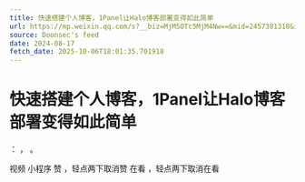 ```yaml
---
title: 快速搭建个人博客，1Panel让Halo博客部署变得如此简单
url: https://mp.weixin.qq.com/s?__biz=MjM5OTc5MjM4Nw==&mid=2457381318&idx=1&sn=46788ae98189702e94ab015676570a9f
source: Doonsec's feed
date: 2024-08-17
fetch_date: 2025-10-06T18:01:35.701918
---
```


# 快速搭建个人博客，1Panel让Halo博客部署变得如此简单

：
，
。

视频
小程序
赞
，轻点两下取消赞
在看
，轻点两下取消在看